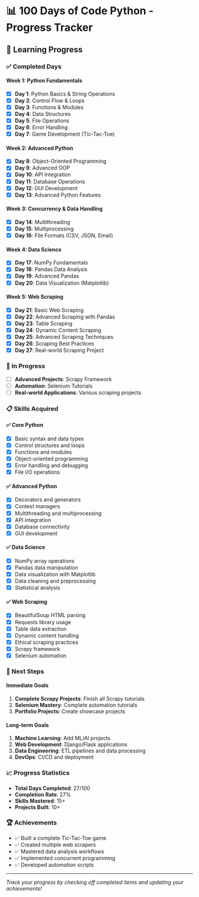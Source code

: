 # 📊 100 Days of Code Python - Progress Tracker

## 🎯 Learning Progress

### ✅ Completed Days

#### Week 1: Python Fundamentals
- [x] **Day 1**: Python Basics & String Operations
- [x] **Day 2**: Control Flow & Loops
- [x] **Day 3**: Functions & Modules
- [x] **Day 4**: Data Structures
- [x] **Day 5**: File Operations
- [x] **Day 6**: Error Handling
- [x] **Day 7**: Game Development (Tic-Tac-Toe)

#### Week 2: Advanced Python
- [x] **Day 8**: Object-Oriented Programming
- [x] **Day 9**: Advanced OOP
- [x] **Day 10**: API Integration
- [x] **Day 11**: Database Operations
- [x] **Day 12**: GUI Development
- [x] **Day 13**: Advanced Python Features

#### Week 3: Concurrency & Data Handling
- [x] **Day 14**: Multithreading
- [x] **Day 15**: Multiprocessing
- [x] **Day 16**: File Formats (CSV, JSON, Email)

#### Week 4: Data Science
- [x] **Day 17**: NumPy Fundamentals
- [x] **Day 18**: Pandas Data Analysis
- [x] **Day 19**: Advanced Pandas
- [x] **Day 20**: Data Visualization (Matplotlib)

#### Week 5: Web Scraping
- [x] **Day 21**: Basic Web Scraping
- [x] **Day 22**: Advanced Scraping with Pandas
- [x] **Day 23**: Table Scraping
- [x] **Day 24**: Dynamic Content Scraping
- [x] **Day 25**: Advanced Scraping Techniques
- [x] **Day 26**: Scraping Best Practices
- [x] **Day 27**: Real-world Scraping Project

### 🔄 In Progress
- [ ] **Advanced Projects**: Scrapy Framework
- [ ] **Automation**: Selenium Tutorials
- [ ] **Real-world Applications**: Various scraping projects

### 📋 Skills Acquired

#### ✅ Core Python
- [x] Basic syntax and data types
- [x] Control structures and loops
- [x] Functions and modules
- [x] Object-oriented programming
- [x] Error handling and debugging
- [x] File I/O operations

#### ✅ Advanced Python
- [x] Decorators and generators
- [x] Context managers
- [x] Multithreading and multiprocessing
- [x] API integration
- [x] Database connectivity
- [x] GUI development

#### ✅ Data Science
- [x] NumPy array operations
- [x] Pandas data manipulation
- [x] Data visualization with Matplotlib
- [x] Data cleaning and preprocessing
- [x] Statistical analysis

#### ✅ Web Scraping
- [x] BeautifulSoup HTML parsing
- [x] Requests library usage
- [x] Table data extraction
- [x] Dynamic content handling
- [x] Ethical scraping practices
- [x] Scrapy framework
- [x] Selenium automation

### 🎯 Next Steps

#### Immediate Goals
1. **Complete Scrapy Projects**: Finish all Scrapy tutorials
2. **Selenium Mastery**: Complete automation tutorials
3. **Portfolio Projects**: Create showcase projects

#### Long-term Goals
1. **Machine Learning**: Add ML/AI projects
2. **Web Development**: Django/Flask applications
3. **Data Engineering**: ETL pipelines and data processing
4. **DevOps**: CI/CD and deployment

### 📈 Progress Statistics
- **Total Days Completed**: 27/100
- **Completion Rate**: 27%
- **Skills Mastered**: 15+
- **Projects Built**: 10+

### 🏆 Achievements
- ✅ Built a complete Tic-Tac-Toe game
- ✅ Created multiple web scrapers
- ✅ Mastered data analysis workflows
- ✅ Implemented concurrent programming
- ✅ Developed automation scripts

---

*Track your progress by checking off completed items and updating your achievements!* 